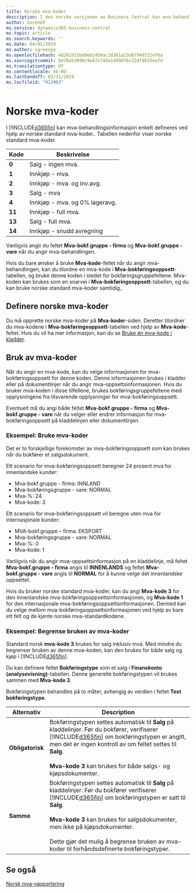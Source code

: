 ```yaml
---
title: Norske mva-koder
description: I den norske versjonen av Business Central kan mva-behandlingsinformasjon enkelt defineres ved hjelp av standard norske mva-koder.
author: SorenGP
ms.service: dynamics365-business-central
ms.topic: article
ms.search.keywords: ''
ms.date: 04/01/2019
ms.author: sgroespe
ms.openlocfilehash: 4d261b15bd0e62450ac3d361a23d8794d732ef0a
ms.sourcegitcommit: bd78a5d990c9e83174da1409076c22df8b35eafd
ms.translationtype: HT
ms.contentlocale: nb-NO
ms.lasthandoff: 03/31/2019
ms.locfileid: "912963"
---
```

# <a name="norwegian-vat-codes"></a>Norske mva-koder
I [!INCLUDE[d365fin](../../includes/d365fin_md.md)] kan mva-behandlingsinformasjon enkelt defineres ved hjelp av norske standard mva-koder.. Tabellen nedenfor viser norske standard mva-koder.  

|**Kode**|**Beskrivelse**|  
|--------------|-------------------------------------------|  
|**0**|Salg - ingen mva.|  
|**1**|Innkjøp - mva.|  
|**2**|Innkjøp - mva. og inv.avg.|  
|**3**|Salg - mva|  
|**4**|Innkjøp - mva. og 0% lageravg.|  
|**11**|Innkjøp - full mva.|  
|**13**|Salg - full mva.|  
|**14**|Innkjøp - snudd avregning|  

Vanligvis angir du feltet **Mva-bokf.gruppe - firma** og **Mva-bokf.gruppe - vare** når du angir mva-behandlingen.  

Hvis du bare ønsker å bruke **Mva-kode**-feltet når du angir mva-behandlingen, kan du tilordne en mva-kode i **Mva-bokføringsoppsett**-tabellen, og bruke denne koden i stedet for bokføringsgruppefeltene. Mva-koden kan brukes som en snarvei i **Mva-bokføringsoppsett**-tabellen, og du kan bruke norske standard mva-koder samtidig,.  

## <a name="set-up-of-norwegian-vat-codes"></a>Definere norske mva-koder  
Du må opprette norske mva-koder på **Mva-koder**-siden. Deretter tilordner du mva-kodene i **Mva-bokføringsoppsett**-tabellen ved hjelp av **Mva-kode**-feltet. Hvis du vil ha mer informasjon, kan du se [Bruke én mva-kode i kladder](how-to-use-one-vat-code-in-journals.md).  

## <a name="use-of-vat-codes"></a>Bruk av mva-koder  
Når du angir en mva-kode, kan du velge informasjonen for mva-bokføringsoppsett for denne koden. Denne informasjonen brukes i kladder eller på dokumentlinjer når du angir mva-oppsettsinformasjonen. Hvis du bruker mva-koden i disse tilfellene, brukes bokføringsgruppefeltene med opplysningene fra tilsvarende opplysninger for mva-bokføringsoppsett.  

Eventuelt må du angi både feltet **Mva-bokf.gruppe - firma** og **Mva-bokf.gruppe - vare** når du velger eller endrer informasjon for mva-bokføringsoppsett på kladdelinjen eller dokumentlinjen.  

### <a name="example-using-vat-codes"></a>Eksempel: Bruke mva-koder  
Det er to forskjellige forekomster av mva-bokføringsoppsett som kan brukes når du bokfører et salgsdokument.  

Ett scenario for mva-bokføringsoppsett beregner 24 prosent mva for innenlandske kunder:  

- Mva-bokf.gruppe - firma: INNLAND  
- Mva-bokføringsgruppe - vare: NORMAL  
- Mva-%: 24  
- Mva-kode: 3  

Ett scenario for mva-bokføringsoppsett vil beregne uten mva for internasjonale kunder:  

- MVA-bokf.gruppe – firma: EKSPORT  
- Mva-bokføringsgruppe - vare: NORMAL  
- Mva-%: 0  
- Mva-kode: 1  

Vanligvis når du angir mva-oppsettsinformasjon på en kladdelinje, må feltet **Mva-bokf.gruppe - firma** angis til **INNENLANDS** og feltet **Mva-bokf.gruppe - vare** angis til **NORMAL** for å kunne velge det innenlandske oppsettet.  

Hvis du bruker norske standard mva-koder, kan du angi **Mva-kode 3** for den innenlandske mva-bokføringsoppsettsinformasjonen, og **Mva-kode 1** for den internasjonale mva-bokføringsoppsettsinformasjonen. Dermed kan du velge mellom mva-bokføringsoppsettsinformasjonen ved hjelp av bare ett felt og de kjente norske mva-standardkodene.  

### <a name="example-restricting-the-use-of-vat-codes"></a>Eksempel: Begrense bruken av mva-koder  
Standard norsk **mva-kode 3** brukes for salg inklusiv mva. Med mindre du begrenser bruken av denne mva-koden, kan den brukes for både salg og kjøp i [!INCLUDE[d365fin](../../includes/d365fin_md.md)].  

Du kan definere feltet **Bokføringstype** som et salg i **Finanskonto (analysevisning)**-tabellen. Denne generelle bokføringstypen vil brukes sammen med **Mva-kode 3**.  

Bokføringstypen behandles på to måter, avhengig av verdien i feltet **Test bokføringstype**.  

|Alternativ|Description|  
|-----------------------------------------|-------------------------------------------|  
|**Obligatorisk**|Bokføringstypen settes automatisk til **Salg** på kladdelinjer. Før du bokfører, verifiserer [!INCLUDE[d365fin](../../includes/d365fin_md.md)] om bokføringstypen er angitt, men det er ingen kontroll av om feltet settes til **Salg**.<br /><br /> **Mva-kode 3** kan brukes for både salgs- og kjøpsdokumenter.|  
|**Samme**|Bokføringstypen settes automatisk til **Salg** på kladdelinjer. Før du bokfører verifiserer [!INCLUDE[d365fin](../../includes/d365fin_md.md)] om bokføringstypen er satt til **Salg**.<br /><br /> **Mva-kode 3** kan brukes for salgsdokumenter, men ikke på kjøpsdokumenter.<br /><br /> Dette gjør det mulig å begrense bruken av mva-koder til forhåndsdefinerte bokføringstyper.|  

## <a name="see-also"></a>Se også  
 [Norsk mva-rapportering](norwegian-vat-reporting.md)
